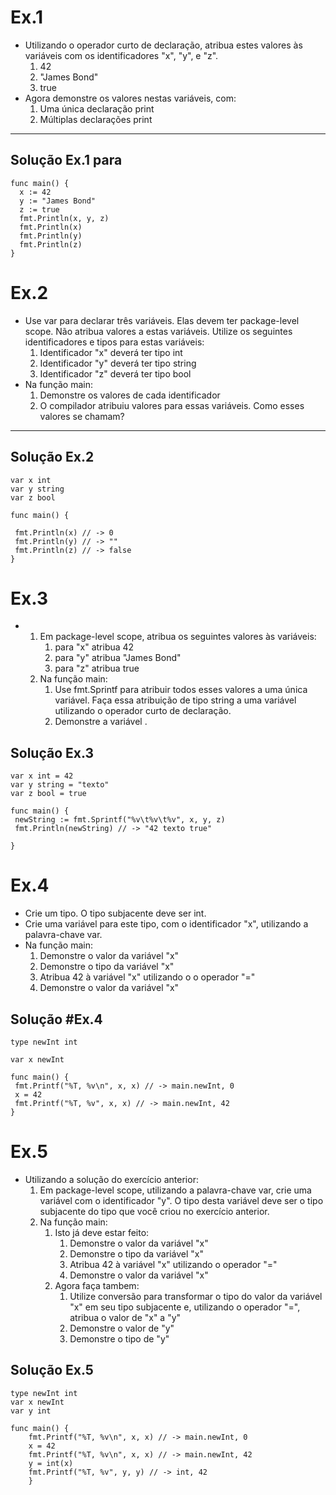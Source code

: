 # Ex.1

- Utilizando o operador curto de declaração, atribua estes valores às variáveis com os identificadores "x", "y", e "z".
    1. 42
    2. "James Bond"
    3. true
- Agora demonstre os valores nestas variáveis, com:
    1. Uma única declaração print
    2. Múltiplas declarações print

---

## Solução Ex.1 para

    func main() {
      x := 42
      y := "James Bond"
      z := true
      fmt.Println(x, y, z)
      fmt.Println(x)
      fmt.Println(y)
      fmt.Println(z)
    }

# Ex.2

- Use var para declarar três variáveis. Elas devem ter package-level scope. Não atribua valores a estas variáveis. Utilize os seguintes identificadores e tipos para estas variáveis:
    1. Identificador "x" deverá ter tipo int
    2. Identificador "y" deverá ter tipo string
    3. Identificador "z" deverá ter tipo bool
- Na função main:
    1. Demonstre os valores de cada identificador
    2. O compilador atribuiu valores para essas variáveis. Como esses valores se chamam?

---

## Solução Ex.2

    var x int
    var y string
    var z bool

    func main() {
    
     fmt.Println(x) // -> 0
     fmt.Println(y) // -> ""
     fmt.Println(z) // -> false
    }

# Ex.3

- 1. Em package-level scope, atribua os seguintes valores às variáveis:
        1. para "x" atribua 42
        2. para "y" atribua "James Bond"
        3. para "z" atribua true
    2. Na função main:
        1. Use fmt.Sprintf para atribuir todos esses valores a uma única variável. Faça essa atribuição de tipo string a uma variável utilizando o operador curto de declaração.
        2. Demonstre a variável .

## Solução Ex.3

    var x int = 42
    var y string = "texto"
    var z bool = true

    func main() {
     newString := fmt.Sprintf("%v\t%v\t%v", x, y, z)
     fmt.Println(newString) // -> "42 texto true"

    }

# Ex.4

- Crie um tipo. O tipo subjacente deve ser int.
- Crie uma variável para este tipo, com o identificador "x", utilizando a palavra-chave var.
- Na função main:
    1. Demonstre o valor da variável "x"
    2. Demonstre o tipo da variável "x"
    3. Atribua 42 à variável "x" utilizando o o operador "="
    4. Demonstre o valor da variável "x"

## Solução #Ex.4

    type newInt int

    var x newInt

    func main() {
     fmt.Printf("%T, %v\n", x, x) // -> main.newInt, 0
     x = 42
     fmt.Printf("%T, %v", x, x) // -> main.newInt, 42
    }

# Ex.5

- Utilizando a solução do exercício anterior:
    1. Em package-level scope, utilizando a palavra-chave var, crie uma variável com o identificador "y". O tipo desta variável deve ser o tipo subjacente do tipo que você criou no exercício anterior.
    2. Na função main:
        1. Isto já deve estar feito:
            1. Demonstre o valor da variável "x"
            2. Demonstre o tipo da variável "x"
            3. Atribua 42 à variável "x" utilizando o operador "="
            4. Demonstre o valor da variável "x"
        2. Agora faça tambem:
            1. Utilize conversão para transformar o tipo do valor da variável "x" em seu tipo subjacente e, utilizando o operador "=", atribua o valor de "x" a "y"
            2. Demonstre o valor de "y"
            3. Demonstre o tipo de "y"

## Solução Ex.5

    type newInt int
    var x newInt
    var y int
    
    func main() {
        fmt.Printf("%T, %v\n", x, x) // -> main.newInt, 0
        x = 42
        fmt.Printf("%T, %v\n", x, x) // -> main.newInt, 42
        y = int(x)
        fmt.Printf("%T, %v", y, y) // -> int, 42
        }
